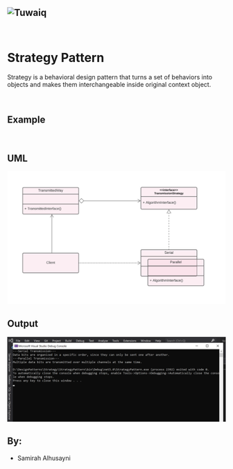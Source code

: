

![Tuwaiq](https://i.ibb.co/SV2BSn5/tuwaiq.png)
----

<br/>

# Strategy Pattern
Strategy is a behavioral design pattern that turns a set of behaviors into objects and makes them interchangeable inside original context object.

<br>

## Example


<br/>

## UML 
<img src="StrategyUML.png" />

## Output 

<img src="Output.png" />

<br/>


## By:


- Samirah Alhusayni








